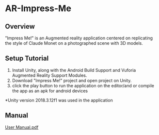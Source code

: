 # AR-Impress-Me

Overview
-----
"Impress Me!" is an Augmented reality application centered on replicating the style of Claude Monet on a photographed scene with 3D models.

Setup Tutorial
-----

1. Install Unity, along with the Android Build Support and Vuforia Augmented Reality Support Modules.
2. Download "Impress Me!" project and open project on Unity.
3. click the play button to run the application on the editor/and or compile the app as an apk for android devices 

*Unity version 2018.3.12f1 was used in the application 

Manual
-----
[User Manual.pdf](User_s_Manual.pdf)

